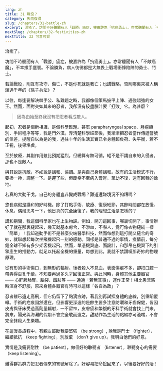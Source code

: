 ```yaml
---
lang: zh
title: 31 戰役？
category: 失而復得
slug: /chapters/31-battle-zh
excerpt: 治癒了。坊間不時聽聞有人「戰勝」癌症，被嘉許為「抗癌勇士」。亦常聽聞有人「不敵癌魔」，不幸撒手塵寰。
nextSlug: /chapters/32-festivities-zh
nextTitle: 32 可喜可賀
---
```


<p class="cn">治癒了。

<p class="cn">坊間不時聽聞有人「戰勝」癌症，被嘉許為「抗癌勇士」。亦常聽聞有人「不敵癌魔」，不幸撒手塵寰。不論勝負，病人彷彿都是大無畏上戰場衝鋒陷陣的勇士、鬥士。

<p class="cn">若論戰役，則互有攻守、傷亡，不是你死就是我亡；也講戰略，否則哪裏來被人稱頌過千年的《孫子兵法》？

<p class="cn">以往，每逢要解決棘手公、私難題之時，我都像個策馬披甲上陣、遇強越強的女王。然而，面對突如其來的忍者，我卻沒有絞盡腦汁要「打敗」它。為甚麼？

<blockquote class="cn">因為由始至終我沒有把忍者看成敵人。</blockquote>

<p class="cn">起初，忍者是個新相識，是個科學難題。甚麼 parapharyngeal space、腫瘤類別、手術程序等等，我是門外漢。弄清楚科學細節後，我漸漸把忍者當作傳遞警號的信差，提醒自以為是的我，過往十年的生活其實已令身體超負荷、失平衡，若不正視，後果堪虞。

<p class="cn">至於放療，其副作用雖比預期猛烈，但總算有跡可循，絕不是不請自來的入侵者。那也不是敵人。

<p class="cn">與其說是抗敵，不如說是講和、協調。是與自己身體講和。故有的生活模式不行，要換一換，調整一下。是遲了些，但慶幸不至病入膏肓、萬劫不復，還有回轉的餘地。

<p class="cn">若真的大動干戈，自己的身體豈非變成戰場？難道還嫌境況不夠糟嗎？

<p class="cn">悠長病假是講和的好時機。除了打點手術、放療、復康細節，其餘時間都在放慢、休息，偶爾思考一下，他日真的完全康復了，我的理想生活是怎樣的？

<p class="cn">講和期間，我這個科學家也在上生物課。例如，開刀這回事，哪裏切開了，事情辦好了就在那裏縫起來，幾天就基本癒合，不滲血，不嚇人，竟可像衣物縫紉一樣「簡單」！我知道動手術不是甚麼尖端醫學科技，然而每想到這打開又縫合的奇妙，就聯想起每次坐飛機起飛一刻的感動。同樣是普通不過的事情，疫情前，每分鐘全球不知有多少架客機起飛。然而，單憑機翼底、面設計，和那吊在機翼下的引擎產生的推動力，就足以托起全機的重量，每想到此，我就不禁讚嘆那奇妙的物理原理。

<p class="cn">從有形的手術傷口，到無形的輻射。後者殺人不見血，表面傷痕不多，卻把口腔一帶弄得百孔千瘡，不知要再過多久才回復正常。與此同時，身體其他主要器官 —— 心肝脾肺腎、腦袋、四肢等 —— 通通「若無其事」，運作正常！相比患流感時渾身不舒服，原來身體各器官有時可以這樣「各自為政」？

<p class="cn">忍者雖已遠走高飛，但它仍留下了點滴痕跡，著我別再試探身體的底線，別重蹈覆轍。手術的疤痕固然還在，但影響更深遠的是餘生要多注意防曬和牙齒保健，皆因皮膚與牙床受過高劑量輻射，一不留神，皮膚癌和繁複的牙科手術就會找上門來。將來，陽光與海灘的假期不會完全敬而遠之，甜點作為生活的點綴亦可淺嚐，不會完全抹殺人生樂趣。

<p class="cn">在這漫長旅程中，有親友鼓勵我要堅強 （be strong）, 說我是鬥士 （fighter），繼續抵抗 （keep fighting），別放棄 （don’t give up）。我明白他們的好意。

<p class="cn">實情是我需要耐性 （be patient），做個好的聆聽者 （listener），聆聽身心的需要 （keep listening）。

<p class="cn">難得群策群力把忍者傳來的警號解除了。好容易把命撿回來了，以後要好好的活！
